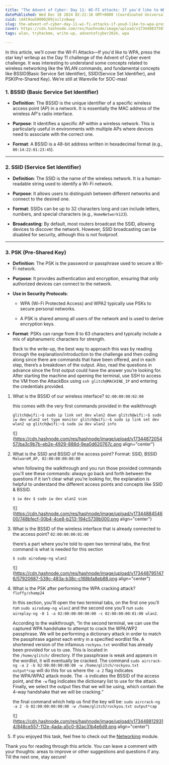 ```yaml
---
title: "The Advent of Cyber: Day 11: WI-FI attacks: If you'd like to WPA, press the star key! (TryHackMe)"
datePublished: Wed Dec 18 2024 02:22:16 GMT+0000 (Coordinated Universal Time)
cuid: cm4t9ow50000209jsclzv8wwy
slug: the-advent-of-cyber-day-11-wi-fi-attacks-if-youd-like-to-wpa-press-the-star-key-tryhackme
cover: https://cdn.hashnode.com/res/hashnode/image/upload/v1734488375070/e8ff0d65-19eb-4c77-9007-add64ba6eb4d.png
tags: wlan, tryhackme, write-up, adventofcyber2024, wpa

---
```


In this article, we’ll cover the WI-FI Attacks—If you'd like to WPA, press the star key! writeup as the Day 11 challenge of the Advent of Cyber event challenge. It was interesting to understand some concepts related to wireless networking like the WLAN commands, and fundamental concepts like BSSID(Basic Service Set Identifier), SSID(Service Set Identifier), and PSK(Pre-Shared Key). We’re still at Wareville for SOC-mas!

### 1\. **BSSID (Basic Service Set Identifier)**

* **Definition**: The BSSID is the unique identifier of a specific wireless access point (AP) in a network. It is essentially the MAC address of the wireless AP's radio interface.
    
* **Purpose**: It identifies a specific AP within a wireless network. This is particularly useful in environments with multiple APs where devices need to associate with the correct one.
    
* **Format**: A BSSID is a 48-bit address written in hexadecimal format (e.g., `00:14:22:01:23:45`).
    

---

### 2\. **SSID (Service Set Identifier)**

* **Definition**: The SSID is the name of the wireless network. It is a human-readable string used to identify a Wi-Fi network.
    
* **Purpose**: It allows users to distinguish between different networks and connect to the desired one.
    
* **Format**: SSIDs can be up to 32 characters long and can include letters, numbers, and special characters (e.g., `HomeNetwork123`).
    
* **Broadcasting**: By default, most routers broadcast the SSID, allowing devices to discover the network. However, SSID broadcasting can be disabled for security, although this is not foolproof.
    

---

### 3\. **PSK (Pre-Shared Key)**

* **Definition**: The PSK is the password or passphrase used to secure a Wi-Fi network.
    
* **Purpose**: It provides authentication and encryption, ensuring that only authorized devices can connect to the network.
    
* **Use in Security Protocols**:
    
    * WPA (Wi-Fi Protected Access) and WPA2 typically use PSKs to secure personal networks.
        
    * A PSK is shared among all users of the network and is used to derive encryption keys.
        
* **Format**: PSKs can range from 8 to 63 characters and typically include a mix of alphanumeric characters for strength.  
      
    
    Back to the write-up, the best way to approach this was by reading through the explanation/introduction to the challenge and then coding along since there are commands that have been offered, and in each step, there’s a breakdown of the output. Also, read the questions in advance since the first output could have the answer you’re looking for. After starting the machine and opening the terminal, use SSH to access the VM from the AttackBox using `ssh glitch@MACHINE_IP` and entering the credentials provided.  
      
    

1. What is the BSSID of our wireless interface? `02:00:00:00:02:00`
    
    this comes with the very first commands provided in the walkthrough
    
    `glitch@wifi:~$ sudo ip link set dev wlan2 down glitch@wifi:~$ sudo iw dev wlan2 set type monitor glitch@wifi:~$ sudo ip link set dev wlan2 up glitch@wifi:~$ sudo iw dev wlan2 info`
    
    ![](https://cdn.hashnode.com/res/hashnode/image/upload/v1734487205457/ba3c9b7b-eb2e-4929-888d-9ea0d620767c.png align="center")
    
2. What is the SSID and BSSID of the access point? Format: SSID, BSSID `MalwareM_AP, 02:00:00:00:00:00`
    
    when following the walkthrough and you run those provided commands you’ll see these commands: always go back and forth between the questions if it isn’t clear what you’re looking for, the explanation is helpful to understand the different access points and concepts like SSID & BSSID.
    
    `$ iw dev $ sudo iw dev wlan2 scan`
    
    ![](https://cdn.hashnode.com/res/hashnode/image/upload/v1734488454600/748bfecf-00b4-4ce8-b213-194c5739b000.png align="center")
    
3. What is the BSSID of the wireless interface that is already connected to the access point? `02:00:00:00:01:00`
    
    there’s a part where you’re told to open two terminal tabs, the first command is what is needed for this section
    
    `$ sudo airodump-ng wlan2`
    
    ![](https://cdn.hashnode.com/res/hashnode/image/upload/v1734487951476/57920687-539c-483a-b38c-c168bfa8eb88.png align="center")
    
4. What is the PSK after performing the WPA cracking attack? `fluffy/champ24`
    
    In this section, you’lll open the two terminal tabs, on the first one you’ll run `sudo airodump-ng wlan2` and the second one you’ll run `sudo aireplay-ng -0 1 -a 02:00:00:00:00:00 -c 02:00:00:00:01:00 wlan2`.
    
    According to the walkthrough, “In the second terminal, we can use the captured WPA handshake to attempt to crack the WPA/WP2 passphrase. We will be performing a dictionary attack in order to match the passphrase against each entry in a specified wordlist file. A shortened version of the infamous `rockyou.txt` wordlist has already been provided for us to use. This is located in the `/home/glitch/` directory. If the passphrase is weak and appears in the wordlist, it will eventually be cracked. The command `sudo aircrack-ng -a 2 -b 02:00:00:00:00:00 -w /home/glitch/rockyou.txt output*cap` will do this for us where the `-a 2` flag indicates the WPA/WPA2 attack mode. The `-b` indicates the BSSID of the access point, and the `-w` flag indicates the dictionary list to use for the attack. Finally, we select the output files that we will be using, which contain the 4-way handshake that we will be cracking.“
    
    the final command which help us find the key will be: `sudo aircrack-ng -a 2 -b 02:00:00:00:00:00 -w /home/glitch/rockyou.txt output*cap`
    
    ![](https://cdn.hashnode.com/res/hashnode/image/upload/v1734488129314/848ce557-112e-4ada-a5c0-82ac31b4e6d9.png align="center")
    
5. If you enjoyed this task, feel free to check out the [Networking](https://tryhackme.com/module/networking) module.
    

Thank you for reading through this article. You can leave a comment with your thoughts: areas to improve or other suggestions and questions if any. Till the next one, stay secure!